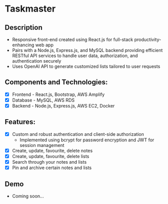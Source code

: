 # Taskmaster

## Description
- Responsive front-end created using React.js for full-stack productivity-enhancing web app
- Pairs with a Node.js, Express.js, and MySQL backend providing efficient RESTful API services to handle user data, authorization, and authentication securely
- Uses OpenAI API to generate customized lists tailored to user requests

## Components and Technologies:
- [x] Frontend - React.js, Bootstrap, AWS Amplify
- [x] Database - MySQL, AWS RDS
- [x] Backend - Node.js, Express.js, AWS EC2, Docker

## Features:
- [x] Custom and robust authentication and client-side authorization
  - Implemented using bcrypt for password encryption and JWT for session management
- [x] Create, update, favourite, delete notes
- [x] Create, update, favourite, delete lists
- [x] Search through your notes and lists
- [x] Pin and archive certain notes and lists

## Demo
- Coming soon...
